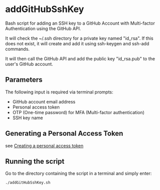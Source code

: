 # addGitHubSshKey

Bash script for adding an SSH key to a GitHub Account with Multi-factor Authentication using the GitHub API.

It will check the ~/.ssh directory for a private key named "id_rsa". If this does not exist, it will create and add it using ssh-keygen and ssh-add commands.

It will then call the GitHub API and add the public key "id_rsa.pub" to the user's GitHub account.


## Parameters

The following input is required via terminal prompts:

* GitHub account email address
* Personal access token
* OTP (One-time password) for MFA (Multi-factor authentication)
* SSH key name


## Generating a Personal Access Token

see [Creating a personal access token](https://docs.github.com/en/github/authenticating-to-github/keeping-your-account-and-data-secure/creating-a-personal-access-token)


## Running the script

Go to the directory containing the script in a terminal and simply enter:

```
./addGitHubSshKey.sh
```